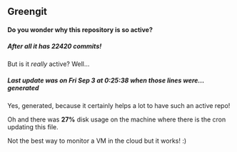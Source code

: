 ## Greengit

#### Do you wonder why this repository is so active?

##### After all it has 22420 commits!

But is it *really* active? Well...

##### Last update was on Fri Sep 3 at 0:25:38 when those lines were... generated

Yes, generated, because it certainly helps a lot to have such an active repo!

Oh and there was **27%** disk usage on the machine
where there is the cron updating this file.

Not the best way to monitor a VM in the cloud but it works! :)
